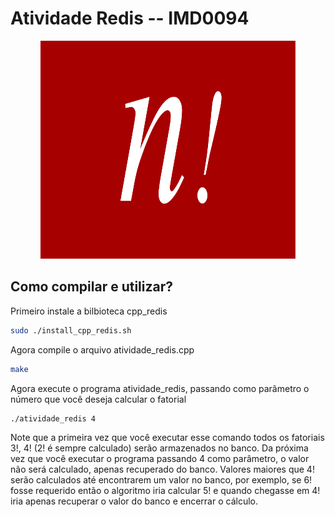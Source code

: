 # Atividade Redis -- IMD0094

<p align="center">
   <img src="https://github.com/Thiago-UFRN/atividade_redis/blob/master/img/fatorial-img.png" width="408" height="349" />
</p>

## Como compilar e utilizar?

Primeiro instale a bilbioteca cpp_redis

```bash
sudo ./install_cpp_redis.sh
```
Agora compile o arquivo atividade_redis.cpp

```bash
make
```

Agora execute o programa atividade_redis, passando como parâmetro o número que você deseja calcular o fatorial

```bash
./atividade_redis 4
```

Note que a primeira vez que você executar esse comando todos os fatoriais 3!, 4! (2! é sempre calculado) serão armazenados no banco. Da próxima vez que você executar o programa passando 4 como parâmetro, o valor não será calculado, apenas recuperado do banco. Valores maiores que 4! serão calculados até encontrarem um valor no banco, por exemplo, se 6! fosse requerido então o algoritmo iria calcular 5! e quando chegasse em 4! iria apenas recuperar o valor do banco e encerrar o cálculo.
